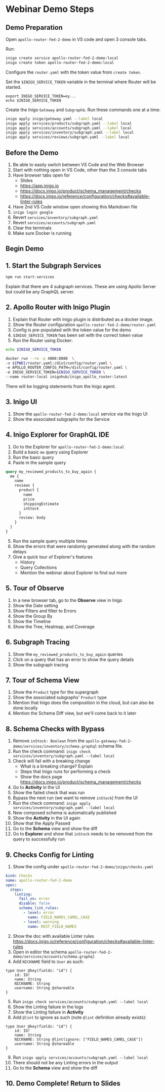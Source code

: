 # Webinar Demo Steps

## Demo Preparation

Open `apollo-router-fed-2-demo` in VS code and open 3 console tabs.

Run:
```sh
inigo create service apollo-router-fed-2-demo:local
inigo create token apollo-router-fed-2-demo:local
```

Configure the `router.yaml` with the token value from `create token`.

Set the `$INIGO_SERVICE_TOKEN` variable in the terminal where Router will be started.

```
export INIGO_SERVICE_TOKEN=ey...
echo $INIGO_SERVICE_TOKEN
```

Create the Inigo `Gateway` and `Subgraph`s. Run these commands one at a time:

```sh
inigo apply inigo/gateway.yaml --label local
inigo apply services/products/subgraph.yaml --label local
inigo apply services/accounts/subgraph.yaml --label local
inigo apply services/inventory/subgraph.yaml --label local
inigo apply services/reviews/subgraph.yaml --label local
```

## Before the Demo

1. Be able to easily switch between VS Code and the Web Browser
2. Start with nothing open in VS Code, other than the 3 console tabs
3. Have browser tabs open for
    * Slides
    * https://app.inigo.io
    * https://docs.inigo.io/product/schema_management/checks
    * https://docs.inigo.io/reference/configuration/checks#available-linter-rules
4. Have 2nd VS Code window open showing this Markdown file
5. `inigo login google`
6. Revert `services/inventory/subgraph.yaml`
7. Revert `services/accounts/subgraph.yaml`
8. Clear the terminals
9. Make sure Docker is running

## Begin Demo

## 1. Start the Subgraph Services

```sh
npm run start-services
```

Explain that there are 4 subgraph services. These are using Apollo Server but could be any GraphQL server.

## 2. Apollo Router with Inigo Plugin

1. Explain that Router with Inigo plugin is distributed as a docker image.
2. Show the Router configuration `apollo-router-fed-2-demo/router.yaml`
3. Config is pre-populated with the token value for the demo
4. `$INIGO_SERVICE_TOKEN` has been set with the correct token value
5. Run the Router using Docker:

```sh
echo $INIGO_SERVICE_TOKEN

docker run --rm -p 4000:8080  \
-v ${PWD}/router.yaml:/dist/config/router.yaml \
-e APOLLO_ROUTER_CONFIG_PATH=/dist/config/router.yaml \
-e INIGO_SERVICE_TOKEN=$INIGO_SERVICE_TOKEN \
--name router-local inigohub/inigo_apollo_router:latest
```

There will be logging statements from the Inigo agent.

## 3. Inigo UI

1. Show the `apollo-router-fed-2-demo:local` service via the Inigo UI
2. Show the associated subgraphs for the Service

## 4. Inigo Explorer for GraphQL IDE

1. Go to the Explorer for `apollo-router-fed-2-demo:local`
2. Build a basic `me` query using Explorer
3. Run the basic query
4. Paste in the sample query

```graphql
query my_reviewed_products_to_buy_again {
  me {
    name
    reviews {
      product {
        name
        price
        shippingEstimate
        inStock
      }
      review: body
    }
  }
}
```

5. Run the sample query multiple times
6. Show the errors that were randomly generated along with the random delays
7. Give a quick tour of Explorer's features
    * History
    * Query Collections
    * Mention the webinar about Explorer to find out more

## 5. Tour of Observe

1. In a new browser tab, go to the **Observe** view in Inigo
2. Show the Date setting
3. Show Filters and filter to Errors
4. Show the Group By
5. Show the Timeline
6. Show the Tree, Heatmap, and Coverage

## 6. Subgraph Tracing

1. Show the `my_reviewed_products_to_buy_again` queries
2. Click on a query that has an error to show the query details
3. Show the subgraph tracing

## 7. Tour of Schema View 

1. Show the `Product` type for the supergraph
2. Show the associated subgraphs' `Product` type
3. Mention that Inigo does the composition in the cloud, but can also be done locally
3. Mention the Schema Diff view, but we'll come back to it later

## 8. Schema Checks with Bypass

1. Remove `inStock: Boolean` from the `apollo-gateway-fed-2-demo/services/inventory/schema.graphql` schema file.
2. Run the check command: `inigo check services/inventory/subgraph.yaml --label local`
3. Check will fail with a breaking change
    * What is a breaking change? Explain
    * Steps that Inigo runs for performing a check
    * Show the docs page https://docs.inigo.io/product/schema_management/checks
4. Go to **Activity** in the UI
5. Show the failed check that was run
6. Bypass the next run (we want to remove `inStock`) from the UI
7. Run the check command: `inigo apply services/inventory/subgraph.yaml --label local`
8. New composed schema is automatically published
9. Show the **Activity** in the UI again
10. Show that the Apply Passed
11. Go to the **Schema** view and show the diff
12. Go to **Explorer** and show that `inStock` needs to be removed from the query to successfully run

## 9. Checks Config for Linting 

1. Show the config under `apollo-router-fed-2-demo/inigo/checks.yaml`

```yaml
kind: Checks
name: apollo-router-fed-2-demo
spec:
  steps:
    linting:
      fail_on: error
      disable: false
      schema_lint_rules:
        - level: error
          name: FIELD_NAMES_CAMEL_CASE
        - level: warning
          name: REST_FIELD_NAMES
```

2. Show the doc with available Linter rules https://docs.inigo.io/reference/configuration/checks#available-linter-rules
3. Open in editor the schema `apollo-router-fed-2-demo/services/accounts/schema.graphql`
4. Add `NICKNAME` field to `User` as such:

```gql
type User @key(fields: "id") {
    id: ID!
    name: String
    NICKNAME: String
    username: String @shareable
}
```
5. Run `inigo check services/accounts/subgraph.yaml --label local`
6. Show the Linting failure in the logs
7. Show the Linting failure in **Activity**
8. Add `@lint` to ignore as such (note `@lint` definition already exists):

```gql
type User @key(fields: "id") {
    id: ID!
    name: String
    NICKNAME: String @lint(ignore: ["FIELD_NAMES_CAMEL_CASE"])
    username: String @shareable
}
```

9. Run `inigo apply services/accounts/subgraph.yaml --label local`
10. There should not be any Linting errors in the output
11. Go to the **Schema** view and show the diff

## 10. Demo Complete! Return to Slides


